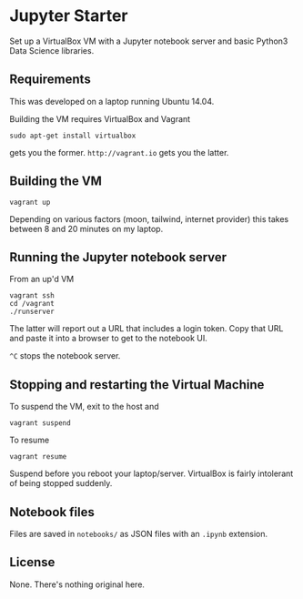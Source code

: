 # Jupyter Starter

Set up a VirtualBox VM with a Jupyter notebook server and basic Python3 Data Science libraries.


## Requirements

This was developed on a laptop running Ubuntu 14.04.

Building the VM requires VirtualBox and Vagrant

    sudo apt-get install virtualbox

gets you the former. `http://vagrant.io` gets you the latter.

## Building the VM

    vagrant up

Depending on various factors (moon, tailwind, internet provider) this takes between 8 and 20 minutes on my laptop.

## Running the Jupyter notebook server

From an up'd VM

    vagrant ssh
    cd /vagrant
    ./runserver

The latter will report out a URL that includes a login token. Copy that URL and paste it into a browser to get to the notebook UI.

`^C` stops the notebook server.

## Stopping and restarting the Virtual Machine

To suspend the VM, exit to the host and

    vagrant suspend

To resume

    vagrant resume

Suspend before you reboot your laptop/server. VirtualBox is fairly intolerant of being stopped suddenly.

## Notebook files

Files are saved in `notebooks/` as JSON files with an `.ipynb` extension.

## License

None. There's nothing original here.

